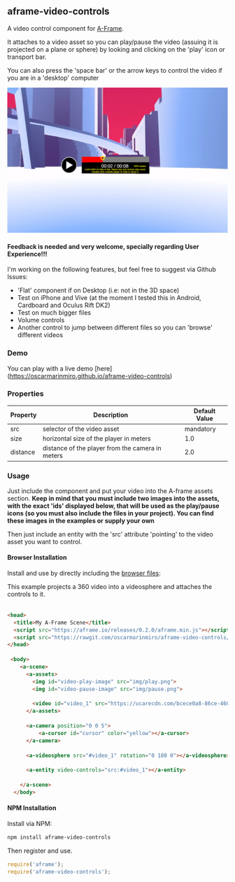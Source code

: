 ## aframe-video-controls

A video control component for [A-Frame](https://aframe.io).

It attaches to a video asset so you can play/pause the video (assuing it is projected on a plane or sphere) by looking and clicking on the 'play' icon or transport bar.

You can also press the 'space bar' or the arrow keys to control the video if you are in a 'desktop' computer

!["The component in action"](/img/video-component.png?raw=true "The component in action")

#### Feedback is needed and very welcome, specially regarding User Experience!!!

I'm working on the following features, but feel free to suggest via Github Issues:

- 'Flat' component if on Desktop (i.e: not in the 3D space)
- Test on iPhone and Vive (at the moment I tested this in Android, Cardboard and Oculus Rift DK2)
- Test on much bigger files
- Volume controls
- Another control to jump between different files so you can 'browse' different videos

### Demo

You can play with a live demo [here] (https://oscarmarinmiro.github.io/aframe-video-controls)


### Properties

| Property | Description | Default Value |
| -------- | ----------- | ------------- |
| src         | selector of the video asset              | mandatory               |
| size         | horizontal size of the player in meters              | 1.0              |
| distance        | distance of the player from the camera in meters              | 2.0             |

### Usage

Just include the component and put your video into the A-frame assets section. **Keep in mind that you must include two images into the assets,
with the exact 'ids' displayed below, that will be used as the play/pause icons (so you must also include the files in your project). You can find these images in the examples or supply your own**

Then just include an entity with the 'src' attribute 'pointing' to the video asset you want to control.

#### Browser Installation

Install and use by directly including the [browser files](dist):

This example projects a 360 video into a videosphere and attaches the controls to it.

```html

<head>
  <title>My A-Frame Scene</title>
  <script src="https://aframe.io/releases/0.2.0/aframe.min.js"></script>
  <script src="https://rawgit.com/oscarmarinmiro/aframe-video-controls/master/dist/aframe-video-controls.min.js"></script>
</head>

 <body>
    <a-scene>
      <a-assets>
        <img id="video-play-image" src="img/play.png">
        <img id="video-pause-image" src="img/pause.png">

        <video id="video_1" src="https://ucarecdn.com/bcece0a8-86ce-460e-856b-40dac4875f15/"></video>
      </a-assets>

      <a-camera position="0 0 5">
          <a-cursor id="cursor" color="yellow"></a-cursor>
      </a-camera>

      <a-videosphere src="#video_1" rotation="0 180 0"></a-videosphere>

      <a-entity video-controls="src:#video_1"></a-entity>

    </a-scene>
  </body>

```

#### NPM Installation

Install via NPM:

```bash
npm install aframe-video-controls
```

Then register and use.

```js
require('aframe');
require('aframe-video-controls');
```
